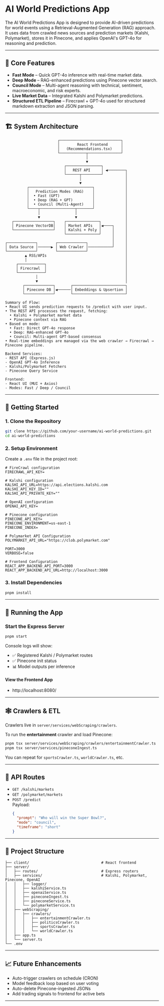 
# AI World Predictions App

The AI World Predictions App is designed to provide AI-driven predictions for world events using a Retrieval-Augmented Generation (RAG) approach. It uses data from crawled news sources and prediction markets (Kalshi, Polymarket), stores it in Pinecone, and applies OpenAI's GPT-4o for reasoning and prediction.

---

## 🧠 Core Features

- **Fast Mode** – Quick GPT-4o inference with real-time market data.
- **Deep Mode** – RAG-enhanced predictions using Pinecone vector search.
- **Council Mode** – Multi-agent reasoning with technical, sentiment, macroeconomic, and risk experts.
- **Live Market Data** – Integrated Kalshi and Polymarket predictions.
- **Structured ETL Pipeline** – Firecrawl + GPT-4o used for structured markdown extraction and JSON parsing.

---

## 🏗️ System Architecture

```
                        ┌────────────────────────────┐
                        │        React Frontend      │
                        │   (Recommendations.tsx)    │
                        └────────────┬───────────────┘
                                     │
                                     ▼
                           ┌────────────────┐
                           │   REST API     │ ◀────────┐
                           └──────┬─────────┘          │
                                  │                    │
                                  ▼                    │
          ┌─────────────────────────────┐              │
          │   Prediction Modes (RAG)    │              │
          │  • Fast (GPT)               │              │
          │  • Deep (RAG + GPT)         │              │
          │  • Council (Multi-Agent)    │              │
          └────┬────────────────┬───────┘              │
               │                │                      │
               ▼                ▼                      │
   ┌──────────────────┐    ┌───────────────┐           │
   │ Pinecone VectorDB│    │ Market APIs   │◀────┐     │
   └──────────────────┘    │ Kalshi + Poly │     │     │
                           └───────────────┘     │     │
                                                 │     │
┌─────────────┐        ┌─────────────┐           │     │
│ Data Source │──────▶ │ Web Crawler │───────────┘     │
└─────────────┘        └─────────────┘                 │
         ▲ RSS/APIs                                    │
         │                                             │
     ┌────────────┐                                    │
     │ Firecrawl  │                                    │
     └────────────┘                                    │
              │                                        │
              ▼                                        │
        ┌─────────────┐       ┌────────────────────────┐
        │ Pinecone DB │◀──────│ Embeddings & Upsertion │
        └─────────────┘       └────────────────────────┘

Summary of Flow:
• React UI sends prediction requests to /predict with user input.
• The REST API processes the request, fetching:
  • Kalshi + Polymarket market data
  • Pinecone context via RAG
• Based on mode:
  • Fast: Direct GPT-4o response
  • Deep: RAG-enhanced GPT-4o
  • Council: Multi-agent GPT-based consensus
• Real-time embeddings are managed via the web crawler → Firecrawl → Pinecone pipeline.

Backend Services:
- REST API (Express.js)
- OpenAI GPT-4o Inference
- Kalshi/Polymarket Fetchers
- Pinecone Query Service

Frontend:
- React UI (MUI + Axios)
- Modes: Fast / Deep / Council
```

---

## 🔧 Getting Started

### 1. Clone the Repository

```bash
git clone https://github.com/your-username/ai-world-predictions.git
cd ai-world-predictions
```

### 2. Setup Environment

Create a `.env` file in the project root:

```
# FireCrawl configuration
FIRECRAWL_API_KEY=

# Kalshi configuration
KALSHI_API_URL=https://api.elections.kalshi.com
KALSHI_API_KEY_ID=""
KALSHI_API_PRIVATE_KEY=""

# OpenAI configuration
OPENAI_API_KEY=

# Pinecone configuration
PINECONE_API_KEY=
PINECONE_ENVIRONMENT=us-east-1
PINECONE_INDEX=

# Polymarket API Configuration
POLYMARKET_API_URL="https://clob.polymarket.com"

PORT=3000
VERBOSE=false

# Frontend Configuration
REACT_APP_BACKEND_API_PORT=3000
REACT_APP_BACKEND_API_URL=http://localhost:3000
```

### 3. Install Dependencies

```bash
pnpm install
```

---

## 🚀 Running the App

### Start the Express Server

```bash
pnpm start
```

Console logs will show:
- ✅ Registered Kalshi / Polymarket routes
- ✅ Pinecone init status
- 📊 Model outputs per inference

#### View the Frontend App
- http://localhost:8080/

---

## 🕸️ Crawlers & ETL

Crawlers live in `server/services/webScraping/crawlers`.

To run the **entertainment** crawler and load Pinecone:

```bash
pnpm tsx server/services/webScraping/crawlers/entertainmentCrawler.ts
pnpm tsx server/services/pineconeIngest.ts
```

You can repeat for `sportsCrawler.ts`, `worldCrawler.ts`, etc.

---

## 🧪 API Routes

- `GET /kalshi/markets`
- `GET /polymarket/markets`
- `POST /predict`  
  Payload:
  ```json
  {
    "prompt": "Who will win the Super Bowl?",
    "mode": "council",
    "timeframe": "short"
  }
  ```

---

## 🧰 Project Structure

```
├── client/                                 # React frontend
├── server/
│   ├── routes/                             # Express routers
│   ├── services/                           # Kalshi, Polymarket, Pinecone, OpenAI
│   │   ├── logger/
│   │   ├── kalshiService.ts
│   │   ├── openaiService.ts
│   │   ├── pineconeIngest.ts
│   │   ├── pineconeService.ts
│   │   └── polymarketService.ts
│   ├── webScraping/
│   │   ├── crawlers/
│   │   │   ├── entertainmentCrawler.ts
│   │   │   ├── politicsCrawler.ts
│   │   │   ├── sportsCrawler.ts
│   │   │   └── worldCrawler.ts
│   ├── app.ts
│   └── server.ts
└── .env
```

---

## 📈 Future Enhancements

- Auto-trigger crawlers on schedule (CRON)
- Model feedback loop based on user voting
- Auto-delete Pinecone-ingested JSONs
- Add trading signals to frontend for active bets

---
